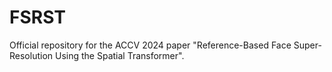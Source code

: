 # FSRST
Official repository for the ACCV 2024 paper "Reference-Based Face Super-Resolution Using the Spatial Transformer".
